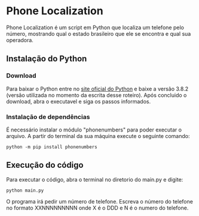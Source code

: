 # Phone Localization

Phone Localization é um script em Python que localiza um telefone pelo número, mostrando qual o estado brasileiro que ele se encontra e qual sua operadora.

## Instalação do Python
### Download
Para baixar o Python entre no [site oficial do Python](https://www.python.org/downloads/) e baixe a versão 3.8.2 (versão utilizada no momento da escrita desse roteiro). Após concluido o download, abra o executavel e siga os passos informados.

### Instalação de dependências 
É necessário instalar o módulo "phonenumbers" para poder executar o arquivo. A partir do terminal da sua máquina execute o seguinte comando:
```
python -m pip install phonenumbers
```

## Execução do código
Para executar o código, abra o terminal no diretorio do main.py e digite:
```
python main.py
```
O programa irá pedir um número de telefone. Escreva o número do telefone no formato XXNNNNNNNNN onde X é o DDD e N é o numero do telefone.